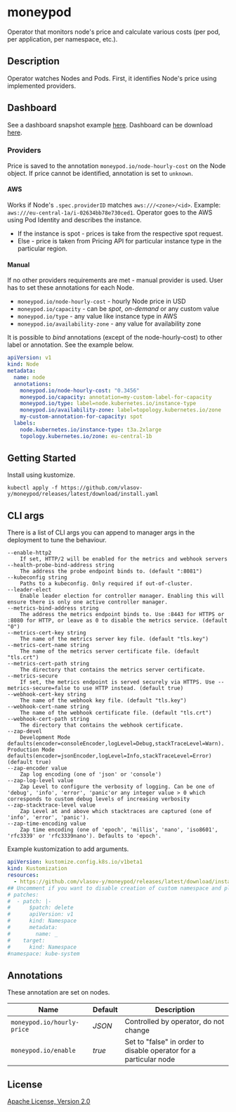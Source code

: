 # moneypod

Operator that monitors node's price and calculate various costs (per pod, per application, per namespace, etc.).

## Description

Operator watches Nodes and Pods. First, it identifies Node's price using implemented providers.

## Dashboard

See a dashboard snapshot example [here](https://snapshots.raintank.io/dashboard/snapshot/JKGeZ2NtnppnJuAlBONZboLeji2gW8eV).
Dashboard can be download [here](src/config/manager/prometheus/dashboard.json).

### Providers

Price is saved to the annotation `moneypod.io/node-hourly-cost` on the Node object.
If price cannot be identified, annotation is set to `unknown`.

#### AWS

Works if Node's `.spec.providerID` matches `aws:///<zone>/<id>`. Example: `aws:///eu-central-1a/i-02634bb78e730ced1`.
Operator goes to the AWS using Pod Identity and describes the instance.

- If the instance is spot - prices is take from the respective spot request.
- Else - price is taken from Pricing API for particular instance type in the particular region.

#### Manual

If no other providers requirements are met - manual provider is used.
User has to set these annotations for each Node.

- `moneypod.io/node-hourly-cost` - hourly Node price in USD
- `moneypod.io/capacity` - can be *spot*, *on-demand* or any custom value
- `moneypod.io/type` - any value like instance type in AWS
- `moneypod.io/availability-zone` - any value for availability zone

It is possible to *bind* annotations (except of the node-hourly-cost) to other label or annotation. See the example below.

```yaml
apiVersion: v1
kind: Node
metadata:
  name: node
  annotations:
    moneypod.io/node-hourly-cost: "0.3456"
    moneypod.io/capacity: annotation=my-custom-label-for-capacity
    moneypod.io/type: label=node.kubernetes.io/instance-type
    moneypod.io/availability-zone: label=topology.kubernetes.io/zone
    my-custom-annotation-for-capacity: spot
  labels:
    node.kubernetes.io/instance-type: t3a.2xlarge
    topology.kubernetes.io/zone: eu-central-1b
```

## Getting Started

Install using kustomize.

```shell
kubectl apply -f https://github.com/vlasov-y/moneypod/releases/latest/download/install.yaml
```

## CLI args

There is a list of CLI args you can append to manager args in the deployment to tune the behaviour.

```shell
--enable-http2
    If set, HTTP/2 will be enabled for the metrics and webhook servers
--health-probe-bind-address string
    The address the probe endpoint binds to. (default ":8081")
--kubeconfig string
    Paths to a kubeconfig. Only required if out-of-cluster.
--leader-elect
    Enable leader election for controller manager. Enabling this will ensure there is only one active controller manager.
--metrics-bind-address string
    The address the metrics endpoint binds to. Use :8443 for HTTPS or :8080 for HTTP, or leave as 0 to disable the metrics service. (default "0")
--metrics-cert-key string
    The name of the metrics server key file. (default "tls.key")
--metrics-cert-name string
    The name of the metrics server certificate file. (default "tls.crt")
--metrics-cert-path string
    The directory that contains the metrics server certificate.
--metrics-secure
    If set, the metrics endpoint is served securely via HTTPS. Use --metrics-secure=false to use HTTP instead. (default true)
--webhook-cert-key string
    The name of the webhook key file. (default "tls.key")
--webhook-cert-name string
    The name of the webhook certificate file. (default "tls.crt")
--webhook-cert-path string
    The directory that contains the webhook certificate.
--zap-devel
    Development Mode defaults(encoder=consoleEncoder,logLevel=Debug,stackTraceLevel=Warn). Production Mode defaults(encoder=jsonEncoder,logLevel=Info,stackTraceLevel=Error) (default true)
--zap-encoder value
    Zap log encoding (one of 'json' or 'console')
--zap-log-level value
    Zap Level to configure the verbosity of logging. Can be one of 'debug', 'info', 'error', 'panic'or any integer value > 0 which corresponds to custom debug levels of increasing verbosity
--zap-stacktrace-level value
    Zap Level at and above which stacktraces are captured (one of 'info', 'error', 'panic').
--zap-time-encoding value
    Zap time encoding (one of 'epoch', 'millis', 'nano', 'iso8601', 'rfc3339' or 'rfc3339nano'). Defaults to 'epoch'.
```

Example kustomization to add arguments.

```yaml
apiVersion: kustomize.config.k8s.io/v1beta1
kind: Kustomization
resources:
  - https://github.com/vlasov-y/moneypod/releases/latest/download/install.yaml
## Uncomment if you want to disable creation of custom namespace and plan to use system one instead
# patches:
#  - patch: |-
#      $patch: delete
#      apiVersion: v1
#      kind: Namespace
#      metadata:
#        name: _
#    target:
#      kind: Namespace
#namespace: kube-system

```

## Annotations

These annotation are set on nodes.

| Name                          | Default | Description                                                       |
| ----------------------------- | ------- | ----------------------------------------------------------------- |
| `moneypod.io/hourly-price`  | *JSON*  | Controlled by operator, do not change                             |
| `moneypod.io/enable` | *true*  | Set to "false" in order to disable operator for a particular node |


## License

[Apache License, Version 2.0](LICENSE)
